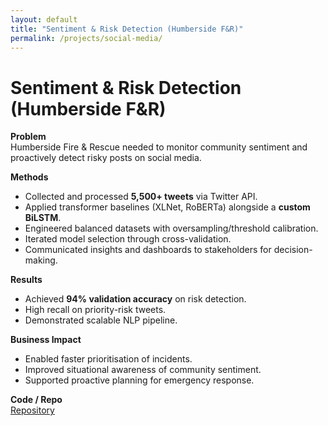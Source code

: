 ```yaml
---
layout: default
title: "Sentiment & Risk Detection (Humberside F&R)"
permalink: /projects/social-media/
---
```


# Sentiment & Risk Detection (Humberside F&R)

**Problem**  
Humberside Fire & Rescue needed to monitor community sentiment and proactively detect risky posts on social media.

**Methods**
- Collected and processed **5,500+ tweets** via Twitter API.  
- Applied transformer baselines (XLNet, RoBERTa) alongside a **custom BiLSTM**.  
- Engineered balanced datasets with oversampling/threshold calibration.  
- Iterated model selection through cross-validation.  
- Communicated insights and dashboards to stakeholders for decision-making.

**Results**
- Achieved **94% validation accuracy** on risk detection.  
- High recall on priority-risk tweets.  
- Demonstrated scalable NLP pipeline.

**Business Impact**
- Enabled faster prioritisation of incidents.  
- Improved situational awareness of community sentiment.  
- Supported proactive planning for emergency response.

**Code / Repo**  
[Repository](https://github.com/Amro6625/Social-Media-Analysis)
